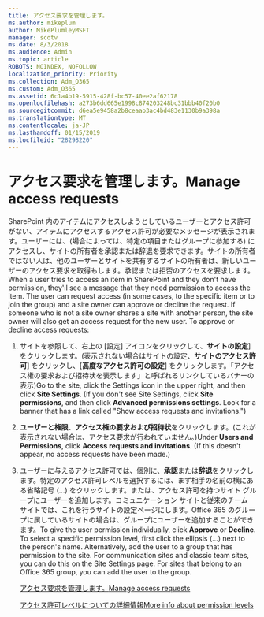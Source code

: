 ```yaml
---
title: アクセス要求を管理します。
ms.author: mikeplum
author: MikePlumleyMSFT
manager: scotv
ms.date: 8/3/2018
ms.audience: Admin
ms.topic: article
ROBOTS: NOINDEX, NOFOLLOW
localization_priority: Priority
ms.collection: Adm_O365
ms.custom: Adm_O365
ms.assetid: 6c1a4b19-5915-428f-bc57-40ee2af62178
ms.openlocfilehash: a273b6dd665e1998c874203248bc31bbb40f20b0
ms.sourcegitcommit: d6ea5e9458a2b8ceaab3ac4bd483e1130b9a398a
ms.translationtype: MT
ms.contentlocale: ja-JP
ms.lasthandoff: 01/15/2019
ms.locfileid: "28298220"
---
```

# <a name="manage-access-requests"></a><span data-ttu-id="f695d-102">アクセス要求を管理します。</span><span class="sxs-lookup"><span data-stu-id="f695d-102">Manage access requests</span></span>

<span data-ttu-id="f695d-p101">SharePoint 内のアイテムにアクセスしようとしているユーザーとアクセス許可がない、アイテムにアクセスするアクセス許可が必要なメッセージが表示されます。ユーザーには、(場合によっては、特定の項目またはグループに参加する) にアクセスし、サイトの所有者を承認または辞退を要求できます。サイトの所有者ではない人は、他のユーザーとサイトを共有するサイトの所有者は、新しいユーザーのアクセス要求を取得もします。承認または拒否のアクセスを要求します。</span><span class="sxs-lookup"><span data-stu-id="f695d-p101">When a user tries to access an item in SharePoint and they don't have permission, they'll see a message that they need permission to access the item. The user can request access (in some cases, to the specific item or to join the group) and a site owner can approve or decline the request. If someone who is not a site owner shares a site with another person, the site owner will also get an access request for the new user. To approve or decline access requests:</span></span>
  
1. <span data-ttu-id="f695d-p102">サイトを参照して、右上の [設定] アイコンをクリックして、**サイトの設定**] をクリックします。(表示されない場合はサイトの設定、**サイトのアクセス許可**] をクリックし、[**高度なアクセス許可の設定**] をクリックします。「アクセス権の要求および招待状を表示します」と呼ばれるリンクしているバナーの表示)</span><span class="sxs-lookup"><span data-stu-id="f695d-p102">Go to the site, click the Settings icon in the upper right, and then click **Site Settings**. (If you don't see Site Settings, click **Site permissions**, and then click **Advanced permissions settings**. Look for a banner that has a link called "Show access requests and invitations.")</span></span>
    
2. <span data-ttu-id="f695d-p103">**ユーザーと権限**、**アクセス権の要求および招待状**をクリックします。(これが表示されない場合は、アクセス要求が行われていません。)</span><span class="sxs-lookup"><span data-stu-id="f695d-p103">Under **Users and Permissions**, click **Access requests and invitations**. (If this doesn't appear, no access requests have been made.)</span></span>
    
3. <span data-ttu-id="f695d-p104">ユーザーに与えるアクセス許可では、個別に、**承認**または**辞退**をクリックします。特定のアクセス許可レベルを選択するには、まず相手の名前の横にある省略記号 (...) をクリックします。または、アクセス許可を持つサイト グループにユーザーを追加します。コミュニケーション サイトと従来のチーム サイトでは、これを行うサイトの設定ページにします。Office 365 のグループに属しているサイトの場合は、グループにユーザーを追加することができます。</span><span class="sxs-lookup"><span data-stu-id="f695d-p104">To give the user permission individually, click **Approve** or **Decline**. To select a specific permission level, first click the ellipsis (...) next to the person's name. Alternatively, add the user to a group that has permission to the site. For communication sites and classic team sites, you can do this on the Site Settings page. For sites that belong to an Office 365 group, you can add the user to the group.</span></span>
    
    [<span data-ttu-id="f695d-117">アクセス要求を管理します。</span><span class="sxs-lookup"><span data-stu-id="f695d-117">Manage access requests </span></span>](https://go.microsoft.com/fwlink/?linkid=2008747)
    
    [<span data-ttu-id="f695d-118">アクセス許可レベルについての詳細情報</span><span class="sxs-lookup"><span data-stu-id="f695d-118">More info about permission levels</span></span>](https://go.microsoft.com/fwlink/?linkid=867071)
    

